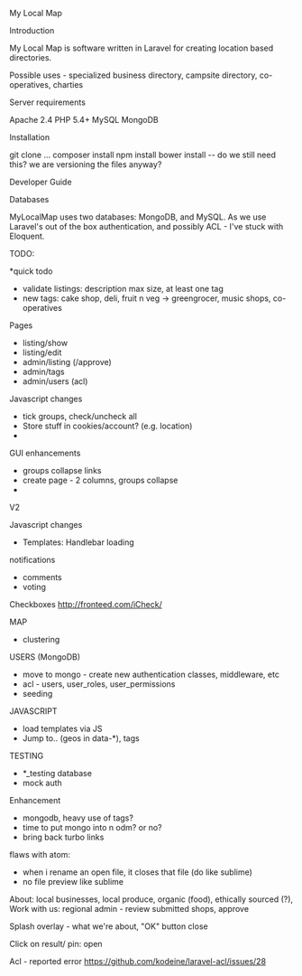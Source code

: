 My Local Map



Introduction

My Local Map is software written in Laravel for creating location based directories.

Possible uses - specialized business directory, campsite directory, co-operatives, charties

Server requirements

Apache 2.4
PHP 5.4+
MySQL
MongoDB

Installation

git clone ...
composer install
npm install
bower install -- do we still need this? we are versioning the files anyway?

Developer Guide

Databases

MyLocalMap uses two databases: MongoDB, and MySQL. As we use Laravel's out of the box
authentication, and possibly ACL - I've stuck with Eloquent.






TODO:

*quick todo
- validate listings: description max size, at least one tag
- new tags: cake shop, deli, fruit n veg -> greengrocer, music shops, co-operatives

Pages

- listing/show
- listing/edit
- admin/listing (/approve)
- admin/tags
- admin/users (acl)


Javascript changes
- tick groups, check/uncheck all
- Store stuff in cookies/account? (e.g. location)
-

GUI enhancements
- groups collapse links
- create page - 2 columns, groups collapse
- 



V2

Javascript changes
- Templates: Handlebar loading

notifications

- comments
- voting

Checkboxes
http://fronteed.com/iCheck/

MAP
- clustering

USERS (MongoDB)
- move to mongo - create new authentication classes, middleware, etc
- acl - users, user_roles, user_permissions
- seeding

JAVASCRIPT
- load templates via JS
- Jump to.. (geos in data-*), tags

TESTING
- *_testing database
- mock auth

Enhancement

- mongodb, heavy use of tags?
- time to put mongo into n odm? or no?
- bring back turbo links










flaws with atom:
- when i rename an open file, it closes that file (do like sublime)
- no file preview like sublime



About: local businesses, local produce, organic (food), ethically sourced (?),
Work with us: regional admin - review submitted shops, approve

Splash overlay - what we're about, "OK" button close



Click on result/ pin: open


Acl - reported error
https://github.com/kodeine/laravel-acl/issues/28

